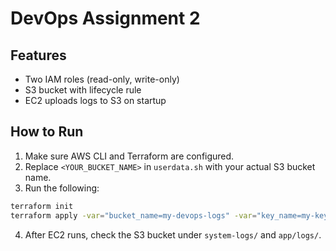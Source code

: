 # DevOps Assignment 2

## Features
- Two IAM roles (read-only, write-only)
- S3 bucket with lifecycle rule
- EC2 uploads logs to S3 on startup

## How to Run

1. Make sure AWS CLI and Terraform are configured.
2. Replace `<YOUR_BUCKET_NAME>` in `userdata.sh` with your actual S3 bucket name.
3. Run the following:

```bash
terraform init
terraform apply -var="bucket_name=my-devops-logs" -var="key_name=my-key-name"
```

4. After EC2 runs, check the S3 bucket under `system-logs/` and `app/logs/`.